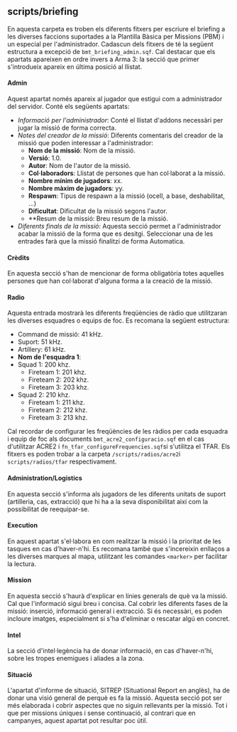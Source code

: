 ## scripts/briefing

En aquesta carpeta es troben els diferents fitxers per escriure el briefing a les diverses faccions suportades a la Plantilla Bàsica per Missions (PBM) i un especial per l'administrador. Cadascun dels fitxers de té la següent estructura a excepció de `bmt_briefing_admin.sqf`. Cal destacar que els apartats apareixen en ordre invers a Arma 3: la secció que primer s'introdueix apareix en última posició al llistat.

#### Admin

Aquest apartat només apareix al jugador que estigui com a administrador del servidor. Conté els següents apartats:

* *Informació per l'administrador*: Conté el llistat d'addons necessàri per jugar la missió de forma correcta.
* *Notes del creador de la missió*: Diferents comentaris del creador de la missió que poden interessar a l'administrador:
  * **Nom de la missió**: Nom de la missió.
  * **Versió**: 1.0.
  * **Autor**: Nom de l'autor de la missió.
  * **Col·laboradors**: Llistat de persones que han col·laborat a la missió.
  * **Nombre mínim de jugadors**: xx.
  * **Nombre màxim de jugadors**: yy.
  * **Respawn**: Tipus de respawn a la missió (ocell, a base, deshabilitat, ...)
  * **Dificultat**: Dificultat de la missió segons l'autor.
  * **Resum de la missió: Breu resum de la missió.
* *Diferents finals de la missió*: Aquesta secció permet a l'administrador acabar la missió de la forma que es desitgi. Seleccionar una de les entrades farà que la missió finalitzi de forma Automatica.

#### Crèdits

En aquesta secció s'han de mencionar de forma obligatòria totes aquelles persones que han col·laborat d'alguna forma a la creació de la missió. 

#### Radio

Aquesta entrada mostrarà les diferents freqüències de ràdio que utilitzaran les diverses esquadres o equips de foc. Es recomana la següent estructura:

* Command de missió: 41 kHz.
* Suport: 51 kHz.
* Artillery: 61 kHz.
* **Nom de l'esquadra 1**:
* Squad 1: 200 khz.
  * Fireteam 1: 201 khz.
  * Fireteam 2: 202 khz.
  * Fireteam 3: 203 khz.
* Squad 2: 210 khz.
  * Fireteam 1: 211 khz.
  * Fireteam 2: 212 khz.
  * Fireteam 3: 213 khz.

Cal recordar de configurar les freqüències de les ràdios per cada esquadra i equip de foc als documents `bmt_acre2_configuracio.sqf` en el cas d'utilitzar ACRE2 i `fn_tfar_configureFrequencies.sqf`si s'utilitza el TFAR. Els fitxers es poden trobar a la carpeta `/scripts/radios/acre2`i `scripts/radios/tfar` respectivament.

#### Administration/Logistics

En aquesta secció s'informa als jugadors de les diferents unitats de suport (artilleria, cas, extracció) que hi ha a la seva disponibilitat així com la possibilitat de reequipar-se.

#### Execution

En aquest apartat s'el·labora en com realitzar la missió i la prioritat de les tasques en cas d'haver-n'hi. Es recomana també que s'incereixin enllaços a les diverses marques al mapa, utilitzant les comandes `<marker>` per facilitar la lectura.

#### Mission

En aquesta secció s'haurà d'explicar en línies generals de què va la missió. Cal que l'informació sigui breu i concisa. Cal cobrir les diferents fases de la missió: inserció, informació general i extracció. Si és necessàri, es poden incloure imatges, especialment si s'ha d'eliminar o rescatar algú en concret.

#### Intel

La secció d'intel·legència ha de donar informació, en cas d'haver-n'hi, sobre les tropes enemigues i aliades a la zona.

#### Situació

L'apartat d'informe de situació, SITREP (Situational Report en anglès), ha de donar una visió general de perquè es fa la missió. Aquesta secció pot ser més elaborada i cobrir aspectes que no siguin rellevants per la missió. Tot i que per missions úniques i sense continuació, al contrari que en campanyes, aquest apartat pot resultar poc útil.